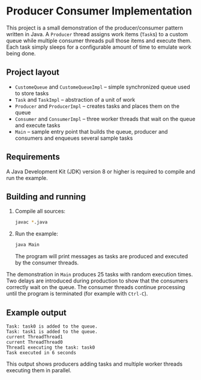 # Producer Consumer Implementation

This project is a small demonstration of the producer/consumer pattern written in Java. A `Producer` thread assigns work items (`Task`s) to a custom queue while multiple consumer threads pull those items and execute them. Each task simply sleeps for a configurable amount of time to emulate work being done.

## Project layout

- `CustomeQueue` and `CustomeQueueImpl` – simple synchronized queue used to store tasks
- `Task` and `TaskImpl` – abstraction of a unit of work
- `Producer` and `ProducerImpl` – creates tasks and places them on the queue
- `Consumer` and `ConsumerImpl` – three worker threads that wait on the queue and execute tasks
- `Main` – sample entry point that builds the queue, producer and consumers and enqueues several sample tasks

## Requirements

A Java Development Kit (JDK) version 8 or higher is required to compile and run the example.

## Building and running

1. Compile all sources:
   ```bash
   javac *.java
   ```
2. Run the example:
   ```bash
   java Main
   ```
   The program will print messages as tasks are produced and executed by the consumer threads.

The demonstration in `Main` produces 25 tasks with random execution times. Two delays are introduced during production to show that the consumers correctly wait on the queue. The consumer threads continue processing until the program is terminated (for example with `Ctrl-C`).

## Example output

```
Task: task0 is added to the queue.
Task: task1 is added to the queue.
current ThreadThread1
current ThreadThread0
Thread1 executing the task: task0
Task executed in 6 seconds
```

This output shows producers adding tasks and multiple worker threads executing them in parallel.

